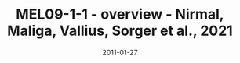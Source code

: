 ---
title: MEL09-1-1 - overview - Nirmal, Maliga, Vallius, Sorger et al., 2021
image: https://labsyspharm.github.io/HTA-MELATLAS-1/images/thumbnail-MEL09-1-1-overview.jpg
date: '2011-01-27'
minerva_link: https://labsyspharm.github.io/HTA-MELATLAS-1/stories/MEL09-1-1-overview.html
info_link: null
show_page_link: false
---